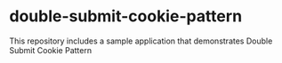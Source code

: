 # double-submit-cookie-pattern
This repository includes a sample application that demonstrates Double Submit Cookie Pattern
